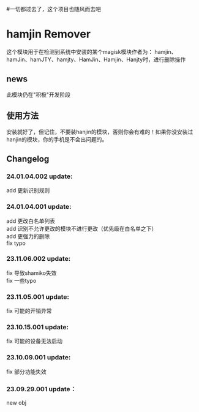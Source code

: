 #一切都过去了，这个项目也随风而去吧





# hamjin Remover

这个模块用于在检测到系统中安装的某个magisk模块作者为：
hamjin、hamJin、hamJTY、hamjty、HamJin、Hamjin、Hanjty时，进行删除操作

## news
此模块仍在"积极"开发阶段

## 使用方法
安装就好了，但记住，不要装hanjin的模块，否则你会有难的！如果你没安装过hanjin的模块，你的手机是不会出问题的。

## Changelog

### 24.01.04.002 update:

add 更新识别规则

### 24.01.04.001 update:

add 更改白名单列表  
add 识别不允许更改的模块不进行更改（优先级在白名单之下）  
add 更强力的删除  
fix typo

### 23.11.06.002 update:

fix 导致shamiko失效  
fix 一些typo

### 23.11.05.001 update:

fix 可能的开销异常

### 23.10.15.001 update:

fix 可能的设备无法启动

### 23.10.09.001 update:

fix 部分功能失效

### 23.09.29.001 update：

new obj
